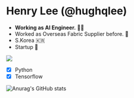 # Henry Lee (@hughqlee)

* **Working as AI Engineer.** 🧑‍💻
* Worked as Overseas Fabric Supplier before. 💼
* S.Korea 🇰🇷
* Startup 🚀

<img src="https://img.shields.io/badge/Python-#3776AB?style=for-the-badge&logo=python&logoColor=black">

- [X] Python
- [X] Tensorflow

![Anurag's GitHub stats](https://github-readme-stats.vercel.app/api?username=hughqlee&show_icons=true&theme=dark)
